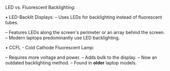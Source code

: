 LED vs. Fluorescent Backlighting: 

• LED-Backlit Displays: – Uses LEDs for backlighting instead of fluorescent tubes. 

– Features LEDs along the screen's perimeter or an array behind the screen. 
– Modern laptops predominantly use LED backlighting.

• CCFL - Cold Cathode Fluorescent Lamp: 

– Requires more voltage and power.
– Adds bulk to the display. 
– Now an outdated backlighting method. 
– Found in **older** laptop models.